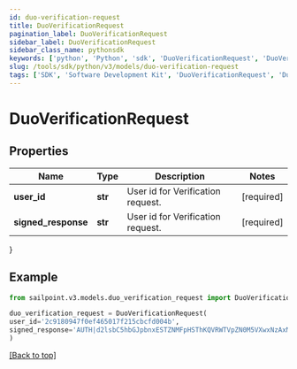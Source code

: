 ```yaml
---
id: duo-verification-request
title: DuoVerificationRequest
pagination_label: DuoVerificationRequest
sidebar_label: DuoVerificationRequest
sidebar_class_name: pythonsdk
keywords: ['python', 'Python', 'sdk', 'DuoVerificationRequest', 'DuoVerificationRequest'] 
slug: /tools/sdk/python/v3/models/duo-verification-request
tags: ['SDK', 'Software Development Kit', 'DuoVerificationRequest', 'DuoVerificationRequest']
---
```


# DuoVerificationRequest


## Properties

Name | Type | Description | Notes
------------ | ------------- | ------------- | -------------
**user_id** | **str** | User id for Verification request. | [required]
**signed_response** | **str** | User id for Verification request. | [required]
}

## Example

```python
from sailpoint.v3.models.duo_verification_request import DuoVerificationRequest

duo_verification_request = DuoVerificationRequest(
user_id='2c9180947f0ef465017f215cbcfd004b',
signed_response='AUTH|d2lsbC5hbGJpbnxESTZNMFpHSThKQVRWTVpZN0M5VXwxNzAxMjUzMDg5|f1f5f8ced5b340f3d303b05d0efa0e43b6a8f970:APP|d2lsbC5hbGJpbnxESTZNMFpHSThKQVRWTVpZN0M5VXwxNzAxMjU2NjE5|cb44cf44353f5127edcae31b1da0355f87357db2'
)

```
[[Back to top]](#) 

